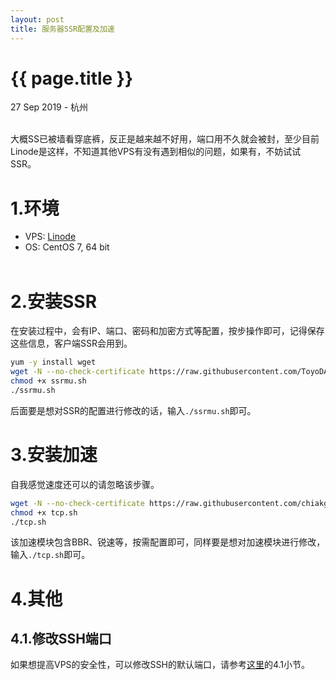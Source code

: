 ```yaml
---
layout: post
title: 服务器SSR配置及加速
---
```


{{ page.title }}
================

<p class="meta">27 Sep 2019 - 杭州</p>

<br> 
大概SS已被墙看穿底裤，反正是越来越不好用，端口用不久就会被封，至少目前Linode是这样，不知道其他VPS有没有遇到相似的问题，如果有，不妨试试SSR。

# 1.环境

* VPS:  [Linode](https://manager.linode.com/)
* OS:   CentOS 7, 64 bit
<br><br>

# 2.安装SSR

在安装过程中，会有IP、端口、密码和加密方式等配置，按步操作即可，记得保存这些信息，客户端SSR会用到。

```bash
yum -y install wget
wget -N --no-check-certificate https://raw.githubusercontent.com/ToyoDAdoubi/doubi/master/ssrmu.sh
chmod +x ssrmu.sh
./ssrmu.sh
```

后面要是想对SSR的配置进行修改的话，输入`./ssrmu.sh`即可。


# 3.安装加速

自我感觉速度还可以的请忽略该步骤。

```bash
wget -N --no-check-certificate https://raw.githubusercontent.com/chiakge/Linux-NetSpeed/master/tcp.sh
chmod +x tcp.sh
./tcp.sh
```

该加速模块包含BBR、锐速等，按需配置即可，同样要是想对加速模块进行修改，输入`./tcp.sh`即可。


# 4.其他
  

## 4.1.修改SSH端口  

如果想提高VPS的安全性，可以修改SSH的默认端口，请参考[这里](https://doycode.github.io/posts/develop/2019/09/23/%E6%9C%8D%E5%8A%A1%E5%99%A8SS%E9%85%8D%E7%BD%AE%E5%8F%8ABBR%E5%8A%A0%E9%80%9F.html)的4.1小节。

<br>